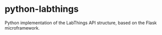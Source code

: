 # python-labthings
Python implementation of the LabThings API structure, based on the Flask microframework.
